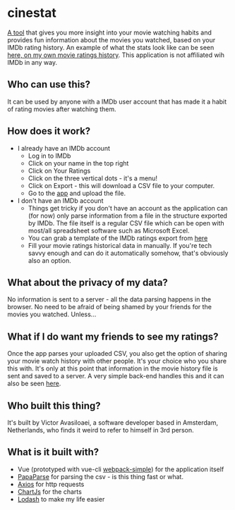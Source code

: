 # cinestat
[A tool](https://cinestat.victor.avasiloaei.com) that gives you more insight into your movie watching habits and provides fun information about the movies you watched, based on your IMDb rating history.
An example of what the stats look like can be seen [here, on my own movie ratings history](https://cinestat.victor.avasiloaei.com/#/stats/5b01501ee6eab64216940a2f).
This application is not affiliated wih IMDb in any way.

## Who can use this?
It can be used by anyone with a IMDb user account that has made it a habit of rating movies after watching them.

## How does it work?
* I already have an IMDb account
  * Log in to IMDb
  * Click on your name in the top right
  * Click on Your Ratings
  * Click on the three vertical dots - it's a menu!
  * Click on Export - this will download a CSV file to your computer.
  * Go to the [app](https://cinestat.victor.avasiloaei.com) and upload the file.
* I don't have an IMDb account
  * Things get tricky if you don't have an account as the application can (for now) only parse information from a file in the structure exported by IMDb. The file itself is a regular CSV file which can be open with most/all spreadsheet software such as Microsoft Excel.
  * You can grab a template of the IMDb ratings export from [here](https://cinestat.victor.avasiloaei.com/static/example.csv)
  * Fill your movie ratings historical data in manually. If you're tech savvy enough and can do it automatically somehow, that's obviously also an option.

## What about the privacy of my data?
No information is sent to a server - all the data parsing happens in the browser. No need to be afraid of being shamed by your friends for the movies you watched. Unless...

## What if I do want my friends to see my ratings?
Once the app parses your uploaded CSV, you also get the option of sharing your movie watch history with other people. It's your choice who you share this with. It's only at this point that information in the movie history file is sent and saved to a server. A very simple back-end handles this and it can also be seen [here](https://github.com/victorelu/cinestat-backend).

## Who built this thing?
It's built by Victor Avasiloaei, a software developer based in Amsterdam, Netherlands, who finds it weird to refer to himself in 3rd person.

## What is it built with?
* Vue (prototyped with vue-cli [webpack-simple](https://github.com/vuejs-templates/webpack-simple)) for the application itself
* [PapaParse](https://github.com/mholt/PapaParse) for parsing the csv - is this thing fast or what.
* [Axios](https://github.com/axios/axios) for http requests
* [ChartJs](https://github.com/chartjs/Chart.js) for the charts
* [Lodash](https://github.com/lodash/lodash) to make my life easier
